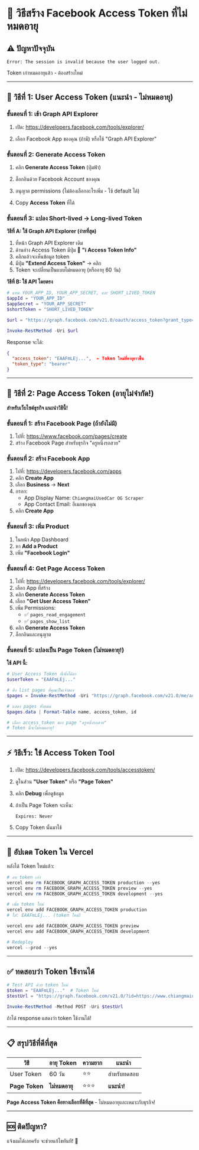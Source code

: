 # 🔑 วิธีสร้าง Facebook Access Token ที่ไม่หมดอายุ

## ⚠️ ปัญหาปัจจุบัน

```
Error: The session is invalid because the user logged out.
```

Token เก่าหมดอายุแล้ว - ต้องสร้างใหม่

---

## 🎯 วิธีที่ 1: User Access Token (แนะนำ - ไม่หมดอายุ)

### ขั้นตอนที่ 1: เข้า Graph API Explorer

1. เปิด: https://developers.facebook.com/tools/explorer/

2. เลือก Facebook App ของคุณ (ถ้ามี) หรือใช้ "Graph API Explorer"

### ขั้นตอนที่ 2: Generate Access Token

1. คลิก **Generate Access Token** (ปุ่มฟ้า)

2. ล็อกอินด้วย Facebook Account ของคุณ

3. อนุญาต permissions (ไม่ต้องเลือกอะไรเพิ่ม - ใช้ default ได้)

4. Copy **Access Token** ที่ได้

### ขั้นตอนที่ 3: แปลง Short-lived → Long-lived Token

**วิธีที่ A: ใช้ Graph API Explorer (ง่ายที่สุด)**

1. ที่หน้า Graph API Explorer เดิม
2. ด้านล่าง Access Token มีปุ่ม 🔄 **"ℹ️ Access Token Info"**
3. คลิกแล้วจะเห็นข้อมูล token
4. มีปุ่ม **"Extend Access Token"** → คลิก
5. Token จะเปลี่ยนเป็นแบบไม่หมดอายุ (หรืออายุ 60 วัน)

**วิธีที่ B: ใช้ API โดยตรง**

```powershell
# แทน YOUR_APP_ID, YOUR_APP_SECRET, และ SHORT_LIVED_TOKEN
$appId = "YOUR_APP_ID"
$appSecret = "YOUR_APP_SECRET"
$shortToken = "SHORT_LIVED_TOKEN"

$url = "https://graph.facebook.com/v21.0/oauth/access_token?grant_type=fb_exchange_token&client_id=$appId&client_secret=$appSecret&fb_exchange_token=$shortToken"

Invoke-RestMethod -Uri $url
```

Response จะได้:

```json
{
  "access_token": "EAAFmLEj...",  ← Token ใหม่ที่อายุยาวขึ้น
  "token_type": "bearer"
}
```

---

## 🎯 วิธีที่ 2: Page Access Token (อายุไม่จำกัด!)

**สำหรับเว็บไซต์ธุรกิจ แนะนำวิธีนี้!**

### ขั้นตอนที่ 1: สร้าง Facebook Page (ถ้ายังไม่มี)

1. ไปที่: https://www.facebook.com/pages/create
2. สร้าง Facebook Page สำหรับธุรกิจ "ครูหนึ่งรถสวย"

### ขั้นตอนที่ 2: สร้าง Facebook App

1. ไปที่: https://developers.facebook.com/apps
2. คลิก **Create App**
3. เลือก **Business** → **Next**
4. กรอก:
   - App Display Name: `ChiangmaiUsedCar OG Scraper`
   - App Contact Email: อีเมลของคุณ
5. คลิก **Create App**

### ขั้นตอนที่ 3: เพิ่ม Product

1. ในหน้า App Dashboard
2. หา **Add a Product**
3. เพิ่ม **"Facebook Login"**

### ขั้นตอนที่ 4: Get Page Access Token

1. ไปที่: https://developers.facebook.com/tools/explorer/
2. เลือก App ที่สร้าง
3. คลิก **Generate Access Token**
4. เลือก **"Get User Access Token"**
5. เพิ่ม Permissions:
   - ✅ `pages_read_engagement`
   - ✅ `pages_show_list`
6. คลิก **Generate Access Token**
7. ล็อกอินและอนุญาต

### ขั้นตอนที่ 5: แปลงเป็น Page Token (ไม่หมดอายุ!)

**ใช้ API นี้:**

```powershell
# User Access Token ที่เพิ่งได้มา
$userToken = "EAAFmLEj..."

# ดึง list pages ที่คุณเป็นเจ้าของ
$pages = Invoke-RestMethod -Uri "https://graph.facebook.com/v21.0/me/accounts?access_token=$userToken"

# แสดง pages ทั้งหมด
$pages.data | Format-Table name, access_token, id

# เลือก access_token ของ page "ครูหนึ่งรถสวย"
# Token นี้จะไม่หมดอายุ!
```

---

## ⚡ วิธีเร็ว: ใช้ Access Token Tool

1. เปิด: https://developers.facebook.com/tools/accesstoken/

2. ดูในส่วน **"User Token"** หรือ **"Page Token"**

3. คลิก **Debug** เพื่อดูข้อมูล

4. ถ้าเป็น Page Token จะเห็น:

   ```
   Expires: Never
   ```

5. Copy Token นั้นมาใช้

---

## 🔧 อัปเดต Token ใน Vercel

หลังได้ Token ใหม่แล้ว:

```powershell
# ลบ token เก่า
vercel env rm FACEBOOK_GRAPH_ACCESS_TOKEN production --yes
vercel env rm FACEBOOK_GRAPH_ACCESS_TOKEN preview --yes
vercel env rm FACEBOOK_GRAPH_ACCESS_TOKEN development --yes

# เพิ่ม token ใหม่
vercel env add FACEBOOK_GRAPH_ACCESS_TOKEN production
# ใส่: EAAFmLEj... (token ใหม่)

vercel env add FACEBOOK_GRAPH_ACCESS_TOKEN preview
vercel env add FACEBOOK_GRAPH_ACCESS_TOKEN development

# Redeploy
vercel --prod --yes
```

---

## ✅ ทดสอบว่า Token ใช้งานได้

```powershell
# Test API ด้วย token ใหม่
$token = "EAAFmLEj..."  # Token ใหม่
$testUrl = "https://graph.facebook.com/v21.0/?id=https://www.chiangmaiusedcar.com&scrape=true&access_token=$token"

Invoke-RestMethod -Method POST -Uri $testUrl
```

ถ้าได้ response แสดงว่า token ใช้งานได้!

---

## 📋 สรุปวิธีที่ดีที่สุด

| วิธี           | อายุ Token     | ความยาก | แนะนำ       |
| -------------- | -------------- | ------- | ----------- |
| User Token     | 60 วัน         | ⭐⭐    | สำหรับทดสอบ |
| **Page Token** | **ไม่หมดอายุ** | ⭐⭐⭐  | **แนะนำ!**  |

**Page Access Token คือทางเลือกที่ดีที่สุด** - ไม่หมดอายุและเหมาะกับธุรกิจ!

---

## 🆘 ติดปัญหา?

แจ้งผมได้เลยครับ จะช่วยแก้ไขทันที! 🚀
